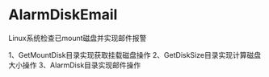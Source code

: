 # AlarmDiskEmail
Linux系统检查已mount磁盘并实现邮件报警

1、GetMountDisk目录实现获取挂载磁盘操作
2、GetDiskSize目录实现计算磁盘大小操作
3、AlarmDisk目录实现邮件操作
